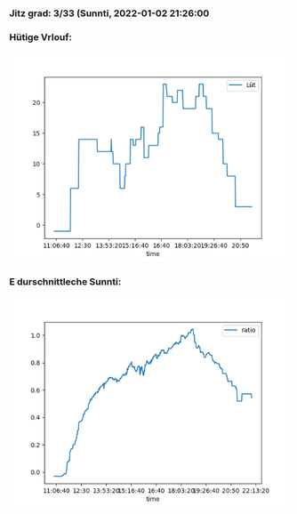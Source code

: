 ### Jitz grad: 3/33 (Sunnti, 2022-01-02 21:26:00

### Hütige Vrlouf:
![Graph](Today.png)

### E durschnittleche Sunnti:
![Graph](Sunnti.png)